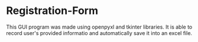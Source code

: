 # Registration-Form
This GUI program was made using openpyxl and tkinter libraries. It is able to record user's provided informatio and automatically save it into an excel file.
